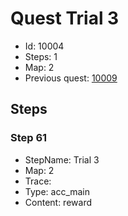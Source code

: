 # Quest Trial 3

- Id: 10004
- Steps: 1
- Map: 2
- Previous quest: [10009](10009.md)

## Steps

### Step 61
- StepName:  Trial 3
- Map:  2
- Trace:  
- Type:  acc_main
- Content:  reward


